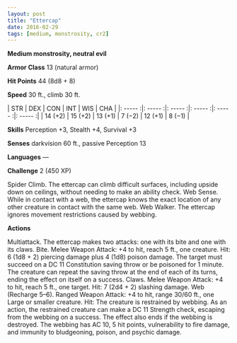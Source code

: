 ```yaml
---
layout: post
title: "Ettercap"
date: 2016-02-29
tags: [medium, monstrosity, cr2]
---
```


**Medium monstrosity, neutral evil**

**Armor Class** 13 (natural armor)

**Hit Points** 44 (8d8 + 8)

**Speed** 30 ft., climb 30 ft.

|   STR   |   DEX   |   CON   |   INT   |   WIS   |   CHA   |
|: ----- :|: ----- :|: ----- :|: ----- :|: ----- :|: ----- :|
| 14 (+2) | 15 (+2) | 13 (+1) | 7 (−2) | 12 (+1) | 8 (−1) |

**Skills** Perception +3, Stealth +4, Survival +3 

**Senses** darkvision 60 ft., passive Perception 13 

**Languages** — 

**Challenge** 2 (450 XP)

 Spider Climb. The ettercap can climb difficult surfaces, including upside down on ceilings, without needing to make an ability check. Web Sense. While in contact with a web, the ettercap knows the exact location of any other creature in contact with the same web. Web Walker. The ettercap ignores movement restrictions caused by webbing. 

**Actions** 

Multiattack. The ettercap makes two attacks: one with its bite and one with its claws. Bite. Melee Weapon Attack: +4 to hit, reach 5 ft., one creature. Hit: 6 (1d8 + 2) piercing damage plus 4 (1d8) poison damage. The target must succeed on a DC 11 Constitution saving throw or be poisoned for 1 minute. The creature can repeat the saving throw at the end of each of its turns, ending the effect on itself on a success. Claws. Melee Weapon Attack: +4 to hit, reach 5 ft., one target. Hit: 7 (2d4 + 2) slashing damage. Web (Recharge 5–6). Ranged Weapon Attack: +4 to hit, range 30/60 ft., one Large or smaller creature. Hit: The creature is restrained by webbing. As an action, the restrained creature can make a DC 11 Strength check, escaping from the webbing on a success. The effect also ends if the webbing is destroyed. The webbing has AC 10, 5 hit points, vulnerability to fire damage, and immunity to bludgeoning, poison, and psychic damage.